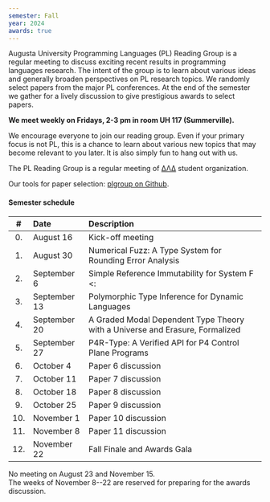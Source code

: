 ```yaml
---
semester: Fall
year: 2024
awards: true
---
```


Augusta University Programming Languages (PL) Reading Group is a regular meeting to discuss exciting recent results in programming languages research.
The intent of the group is to learn about various ideas and generally broaden perspectives on PL research topics.
We randomly select papers from the major PL conferences. 
At the end of the semester we gather for a lively discussion to give prestigious awards to select papers.

**We meet weekly on Fridays, 2-3 pm in room UH 117 (Summerville).**

We encourage everyone to join our reading group. Even if your primary focus is not PL, this is a chance to learn about various new topics that may become relevant to you later.
It is also simply fun to hang out with us.

The PL Reading Group is a regular meeting of [ΔΛΔ](https://augusta.presence.io/organization/delta-lambda-delta) student organization.

Our tools for paper selection: [plgroup on Github](https://github.com/the-au-forml-lab/plgroup).

#### Semester schedule

| \#  | Date         | Description                                                           |
|:---:|:-------------|:----------------------------------------------------------------------|
| 0.  | August 16    | Kick-off meeting                                                      |
| 1.  | August 30    | Numerical Fuzz: A Type System for Rounding Error Analysis |
| 2.  | September 6  | Simple Reference Immutability for System F <:             | 
| 3.  | September 13 | Polymorphic Type Inference for Dynamic Languages                                                    |
| 4.  | September 20 | A Graded Modal Dependent Type Theory with a Universe and Erasure, Formalized                                                    |
| 5.  | September 27 | P4R-Type: A Verified API for P4 Control Plane Programs                                                    |
| 6.  | October 4    | Paper 6 discussion                                                    |
| 7.  | October 11   | Paper 7 discussion                                                    |
| 8.  | October 18   | Paper 8 discussion                                                    |
| 9.  | October 25   | Paper 9 discussion                                                    |
| 10. | November 1   | Paper 10 discussion                                                   |
| 11. | November 8   | Paper 11 discussion                                                   |
| 12. | November 22  | Fall Finale and Awards Gala                                           |

No meeting on August 23 and November 15.   
The weeks of November 8--22 are reserved for preparing for the awards discussion.
